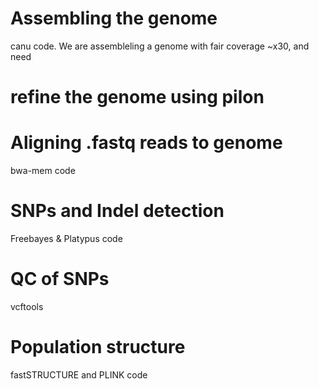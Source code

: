 # Assembling the genome
canu code.
We are assembleling a genome with fair coverage ~x30, and need 

# refine the genome using pilon

# Aligning .fastq reads to genome
bwa-mem code

# SNPs and Indel detection
Freebayes & Platypus code

# QC of SNPs
vcftools

# Population structure
fastSTRUCTURE and PLINK code

